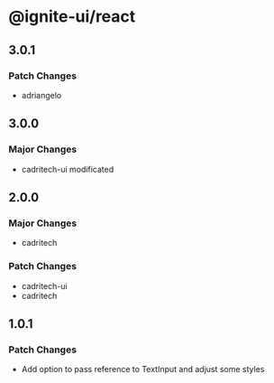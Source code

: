 # @ignite-ui/react

## 3.0.1

### Patch Changes

- adriangelo

## 3.0.0

### Major Changes

- cadritech-ui modificated

## 2.0.0

### Major Changes

- cadritech

### Patch Changes

- cadritech-ui
- cadritech

## 1.0.1

### Patch Changes

- Add option to pass reference to TextInput and adjust some styles
